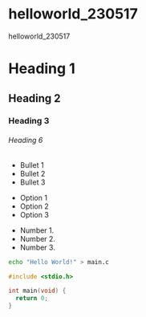 # helloworld_230517
helloworld_230517

# Heading 1
## Heading 2
### Heading 3
###### Heading 6

- Bullet 1
- Bullet 2
- Bullet 3

+ Option 1
+ Option 2
+ Option 3

* Number 1.
* Number 2.
* Number 3.


```bash
echo "Hello World!" > main.c
```

```c
#include <stdio.h>

int main(void) {
  return 0;
}
```

